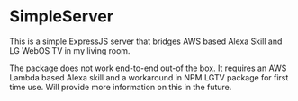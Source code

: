 # SimpleServer
This is a simple ExpressJS server that bridges AWS based Alexa Skill and LG WebOS TV in my living room.

The package does not work end-to-end out-of the box. It requires an AWS Lambda based Alexa skill and a
workaround in NPM LGTV package for first time use. Will provide more information on this in the future.
